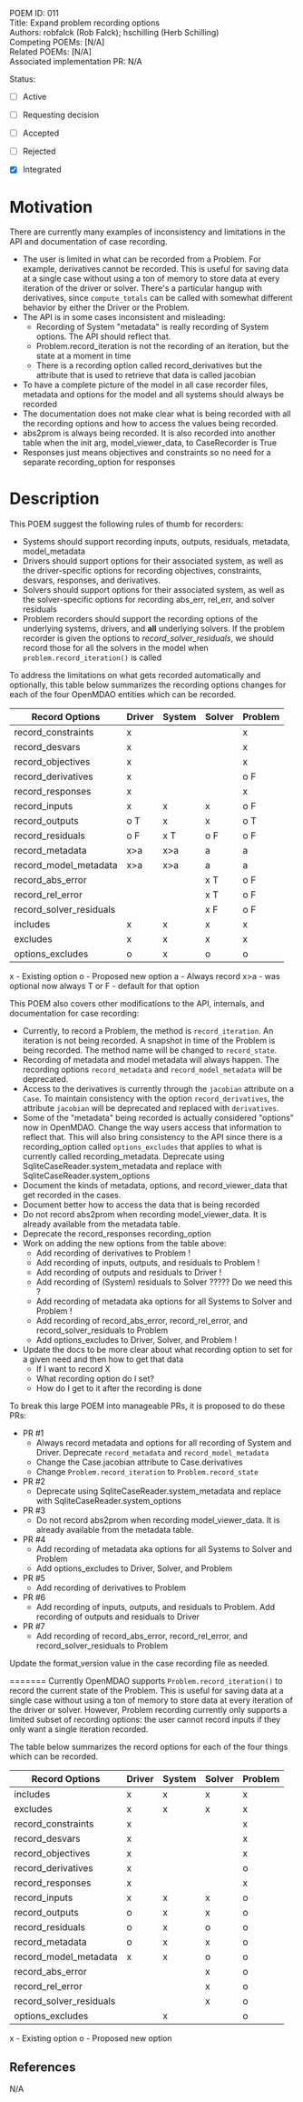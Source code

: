 POEM ID: 011  
Title: Expand problem recording options  
Authors:  robfalck (Rob Falck); hschilling (Herb Schilling)  
Competing POEMs: [N/A]  
Related POEMs: [N/A]  
Associated implementation PR: N/A

Status:

- [ ] Active
- [ ] Requesting decision
- [ ] Accepted
- [ ] Rejected
- [x] Integrated


Motivation
==========
There are currently many examples of inconsistency and limitations in the API and documentation of case recording. 

* The user is limited in what can be recorded from a Problem. For example, derivatives cannot be recorded. 
  This is useful for saving data at a single case without using a ton of memory to store data at every iteration 
  of the driver or solver. There's a particular hangup with derivatives, since `compute_totals` can be called with 
  somewhat different behavior by either the Driver or the Problem.
* The API is in some cases inconsistent and misleading:
    * Recording of System "metadata" is really recording of System options. The API should reflect that.
    * Problem.record_iteration is not the recording of an iteration, but the state at a moment in time
    * There is a recording option called record_derivatives but the attribute that is used to retrieve that 
    data is called jacobian
* To have a complete picture of the model in all case recorder files, metadata and options for the model and all 
  systems should always be recorded
* The documentation does not make clear what is being recorded with all the recording options and how to access the 
  values being recorded.
* abs2prom is always being recorded. It is also recorded into another table when the init arg, model_viewer_data,
  to CaseRecorder is True
* Responses just means objectives and constraints so no need for a separate recording_option for responses



Description
===========

This POEM suggest the following rules of thumb for recorders:

* Systems should support recording inputs, outputs, residuals, metadata, model_metadata
* Drivers should support options for their associated system, as well as the driver-specific options for recording 
  objectives, constraints, desvars, responses, and derivatives.
* Solvers should support options for their associated system, as well as the solver-specific options for recording 
  abs_err, rel_err, and solver residuals
* Problem recorders should support the recording options of the underlying systems, drivers, and **all** underlying 
  solvers.  If the problem recorder is given the options to _record_solver_residuals_, we should record those for all 
  the solvers in the model when `problem.record_iteration()` is called

To address the limitations on what gets recorded automatically and optionally, this table below 
summarizes the recording options changes for each of the four OpenMDAO entities which can be recorded.

| Record Options          | Driver | System | Solver | Problem |
|-------------------------|--------|--------|--------|---------|
| record_constraints      |   x    |        |        |    x    |
| record_desvars          |   x    |        |        |    x    |
| record_objectives       |   x    |        |        |    x    |
| record_derivatives      |   x    |        |        |    o F  |
| record_responses        |   x    |        |        |    x    |
| record_inputs           |   x    |    x   |    x   |    o F  |
| record_outputs          |   o T  |    x   |    x   |    o T  |
| record_residuals        |   o F  |    x T |    o F |    o F  |
| record_metadata         |   x>a  |    x>a |    a   |    a    |
| record_model_metadata   |   x>a  |    x>a |    a   |    a    |
| record_abs_error        |        |        |    x T |    o F  |
| record_rel_error        |        |        |    x T |    o F  |
| record_solver_residuals |        |        |    x F |    o F  |
| includes                |   x    |    x   |    x   |    x    |
| excludes                |   x    |    x   |    x   |    x    |
| options_excludes        |   o    |    x   |    o   |    o    |

x - Existing option
o - Proposed new option
a - Always record
x>a - was optional now always
T or F - default for that option


This POEM also covers other modifications to the API, internals, and documentation for case recording:

* Currently, to record a Problem, the method is `record_iteration`. An iteration is not being recorded. A snapshot 
  in time of the Problem is being recorded. The method name will be changed to `record_state`.
* Recording of metadata and model metadata will always happen. The recording options 
  `record_metadata` and `record_model_metadata` will be deprecated.
* Access to the derivatives is currently through the `jacobian` attribute on a `Case`. To maintain consistency with 
  the option `record_derivatives`, the attribute `jacobian` will be deprecated and replaced with `derivatives`.
* Some of the "metadata" being recorded is actually considered "options" now in OpenMDAO. 
  Change the way users access that information to reflect that. This will also bring consistency to the API since there
  is a recording_option called `options_excludes` that applies to what is currently called recording_metadata. Deprecate
  using SqliteCaseReader.system_metadata and replace with SqliteCaseReader.system_options
* Document the kinds of metadata, options, and record_viewer_data that get recorded in the cases.
* Document better how to access the data that is being recorded
* Do not record abs2prom when recording model_viewer_data. It is already available from the metadata table.
* Deprecate the record_responses recording_option
* Work on adding the new options from the table above:
    * Add recording of derivatives to Problem !
    * Add recording of inputs, outputs, and residuals to Problem !
    * Add recording of outputs and residuals to Driver !
    * Add recording of (System) residuals to Solver ????? Do we need this ?
    * Add recording of metadata aka options for all Systems to Solver and Problem !
    * Add recording of record_abs_error, record_rel_error, and record_solver_residuals to Problem
    * Add options_excludes to Driver, Solver, and Problem !
* Update the docs to be more clear about what recording option to set for a given need and then how to get that data
    * If I want to record X
    * What recording option do I set?
    * How do I get to it after the recording is done
    
To break this large POEM into manageable PRs, it is proposed to do these PRs:

* PR #1
    * Always record metadata and options for all recording of System and Driver. 
        Deprecate `record_metadata` and `record_model_metadata`
    * Change the Case.jacobian attribute to Case.derivatives
    * Change `Problem.record_iteration` to `Problem.record_state`
* PR #2
    * Deprecate using SqliteCaseReader.system_metadata and replace with SqliteCaseReader.system_options
* PR #3
    * Do not record abs2prom when recording model_viewer_data. It is already available from the metadata table.
* PR #4
    * Add recording of metadata aka options for all Systems to Solver and Problem
    * Add options_excludes to Driver, Solver, and Problem
* PR #5
    * Add recording of derivatives to Problem
* PR #6
    * Add recording of inputs, outputs, and residuals to Problem. Add recording of outputs and residuals to Driver
* PR #7
    * Add recording of record_abs_error, record_rel_error, and record_solver_residuals to Problem
 
 
 Update the format_version value in the case recording file as needed.

=======
Currently OpenMDAO supports `Problem.record_iteration()` to record the current state of the Problem.
This is useful for saving data at a single case without using a ton of memory to store data at every iteration of the driver or solver.
However, Problem recording currently only supports a limited subset of recording options:  the user cannot
record inputs if they only want a single iteration recorded.

The table below summarizes the record options for each of the four
things which can be recorded.

| Record Options          | Driver | System | Solver | Problem |
|-------------------------|--------|--------|--------|---------|
| includes                |   x    |    x   |    x   |    x    |
| excludes                |   x    |    x   |    x   |    x    |
| record_constraints      |   x    |        |        |    x    |
| record_desvars          |   x    |        |        |    x    |
| record_objectives       |   x    |        |        |    x    |
| record_derivatives      |   x    |        |        |    o    |
| record_responses        |   x    |        |        |    x    |
| record_inputs           |   x    |    x   |    x   |    o    |
| record_outputs          |   o    |    x   |    x   |    o    |
| record_residuals        |   o    |    x   |    o   |    o    |
| record_metadata         |   o    |    x   |    x   |    o    |
| record_model_metadata   |   x    |    x   |    o   |    o    |
| record_abs_error        |        |        |    x   |    o    |
| record_rel_error        |        |        |    x   |    o    |
| record_solver_residuals |        |        |    x   |    o    |
| options_excludes        |        |    x   |        |    o    |

x - Existing option
o - Proposed new option

References
----------

N/A
